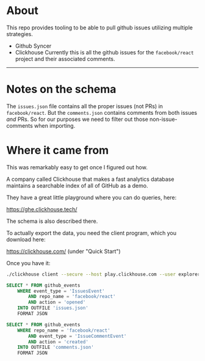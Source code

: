 # About

This repo provides tooling to be able to pull github issues utilizing multiple strategies. 
- Github Syncer 
- Clickhouse
Currently this is all the github issues for the `facebook/react` project and their associated comments.

---
# Notes on the schema

The `issues.json` file contains all the proper issues (not PRs) in `facebook/react`. But the `comments.json` contains comments from both issues _and_ PRs. So for our purposes we need to filter out those non-issue-comments when importing.

# Where it came from

This was remarkably easy to get once I figured out how.

A company called Clickhouse that makes a fast analytics database maintains a searchable index of all of GitHub as a demo.

They have a great little playground where you can do queries, here:

https://ghe.clickhouse.tech/

The schema is also described there.

To actually export the data, you need the client program, which you download here:

https://clickhouse.com/ (under "Quick Start")

Once you have it:

```bash
./clickhouse client --secure --host play.clickhouse.com --user explorer
```

```sql
SELECT * FROM github_events
    WHERE event_type = 'IssuesEvent'
        AND repo_name = 'facebook/react'
        AND action = 'opened'
    INTO OUTFILE 'issues.json'
    FORMAT JSON

SELECT * FROM github_events
    WHERE repo_name = 'facebook/react'
        AND event_type = 'IssueCommentEvent'
        AND action = 'created'
    INTO OUTFILE 'comments.json'
    FORMAT JSON
```
